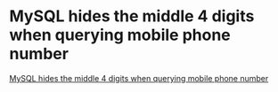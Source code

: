 # MySQL hides the middle 4 digits when querying mobile phone number
[MySQL hides the middle 4 digits when querying mobile phone number](https://aiwithcloud.com/2022/09/19/mysql_hides_the_middle_4_digits_when_querying_mobile_phone_number/)